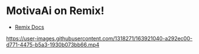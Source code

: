 # MotivaAi on Remix!

- [Remix Docs](https://remix.run/docs)



https://user-images.githubusercontent.com/1318271/163921040-a292ec00-d771-4475-b5a3-1930b073bb66.mp4

